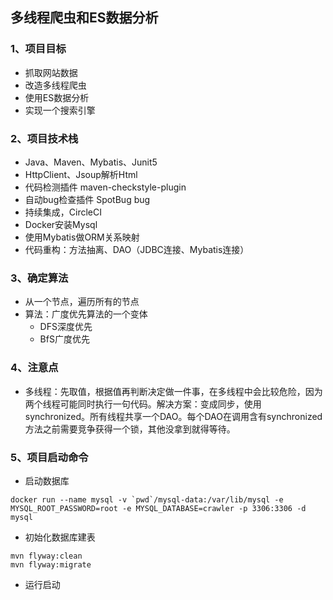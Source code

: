 ## 多线程爬虫和ES数据分析

### 1、项目目标
- 抓取网站数据
- 改造多线程爬虫
- 使用ES数据分析
- 实现一个搜索引擎


### 2、项目技术栈

- Java、Maven、Mybatis、Junit5
- HttpClient、Jsoup解析Html
- 代码检测插件 maven-checkstyle-plugin
- 自动bug检查插件 SpotBug bug
- 持续集成，CircleCI
- Docker安装Mysql
- 使用Mybatis做ORM关系映射
- 代码重构：方法抽离、DAO（JDBC连接、Mybatis连接）

### 3、确定算法

- 从一个节点，遍历所有的节点
- 算法：广度优先算法的一个变体
    - DFS深度优先
    - BfS广度优先 

### 4、注意点

- 多线程：先取值，根据值再判断决定做一件事，在多线程中会比较危险，因为两个线程可能同时执行一句代码。解决方案：变成同步，使用synchronized。所有线程共享一个DAO。每个DAO在调用含有synchronized方法之前需要竞争获得一个锁，其他没拿到就得等待。


### 5、项目启动命令

- 启动数据库
```$xslt
docker run --name mysql -v `pwd`/mysql-data:/var/lib/mysql -e MYSQL_ROOT_PASSWORD=root -e MYSQL_DATABASE=crawler -p 3306:3306 -d mysql
```

- 初始化数据库建表
```$xslt
mvn flyway:clean
mvn flyway:migrate 
```

- 运行启动
    



